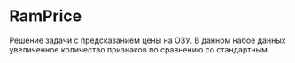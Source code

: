 # RamPrice
Решение задачи с предсказанием цены на ОЗУ.
В данном набое данных увеличенное количество признаков по сравнению со стандартным.
